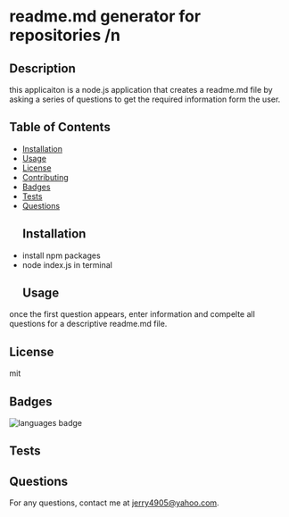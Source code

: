 # readme.md generator for repositories /n
  ## Description 
 this applicaiton is a node.js application that creates a readme.md file by asking a series of questions to get the required information form the user.
  ## Table of Contents 
* [Installation](#Installation)
* [Usage](#Usage)
* [License](#License)
* [Contributing](#Contributing)
* [Badges](#Badges)
* [Tests](#Tests)
* [Questions](#Questions)
  ## Installation 
* install npm packages
* node index.js in terminal
  ## Usage 
 once the first question appears, enter information and compelte all questions for a descriptive readme.md file.
  ## License 
 mit
  
  ## Badges 
 ![languages badge](https://img.shields.io/github/languages/top/jerry4905/readme-generator)
  ## Tests 
 
  ## Questions 
 For any questions, contact me at [jerry4905@yahoo.com](mailto:jerry4905@yahoo.com).
  
  
